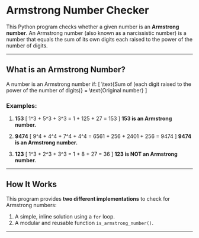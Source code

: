 # Armstrong Number Checker

This Python program checks whether a given number is an **Armstrong number**. An Armstrong number (also known as a narcissistic number) is a number that equals the sum of its own digits each raised to the power of the number of digits.

---

## **What is an Armstrong Number?**
A number is an Armstrong number if:
\[
\text{Sum of (each digit raised to the power of the number of digits)} = \text{Original number}
\]

### Examples:
1. **153**
   \[
   1^3 + 5^3 + 3^3 = 1 + 125 + 27 = 153
   \]
   **153 is an Armstrong number.**

2. **9474**
   \[
   9^4 + 4^4 + 7^4 + 4^4 = 6561 + 256 + 2401 + 256 = 9474
   \]
   **9474 is an Armstrong number.**

3. **123**
   \[
   1^3 + 2^3 + 3^3 = 1 + 8 + 27 = 36
   \]
   **123 is NOT an Armstrong number.**

---

## **How It Works**
This program provides **two different implementations** to check for Armstrong numbers:
1. A simple, inline solution using a `for` loop.
2. A modular and reusable function `is_armstrong_number()`.

---
